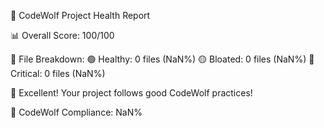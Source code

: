🐺 CodeWolf Project Health Report

📊 Overall Score: 100/100

📁 File Breakdown:
  🟢 Healthy: 0 files (NaN%)
  🟡 Bloated: 0 files (NaN%)
  🔴 Critical: 0 files (NaN%)

🎉 Excellent! Your project follows good CodeWolf practices!

🐺 CodeWolf Compliance: NaN%


